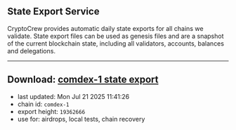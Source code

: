 ## State Export Service
CryptoCrew provides automatic daily state exports for all chains we validate. State export files can be used as genesis files and are a snapshot of the current blockchain state, including all validators, accounts, balances and delegations.

---
**Download: [comdex-1 state export](https://dl-eu2.ccvalidators.com/SERVICE/comdex/comdex-1_export_19362666.json)**
---

- last updated: Mon Jul 21 2025 11:41:26
- chain id: `comdex-1`
- export height: `19362666`
- use for: airdrops, local tests, chain recovery
